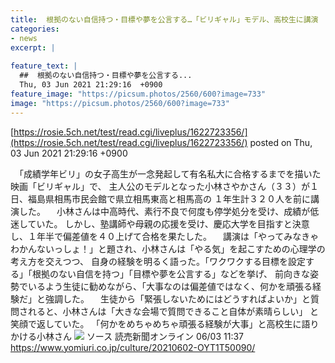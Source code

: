 ```yaml
---
title:  根拠のない自信持つ・目標や夢を公言する…「ビリギャル」モデル、高校生に講演  
categories:
- news
excerpt: |
  
feature_text: |
  ##  根拠のない自信持つ・目標や夢を公言する...
  Thu, 03 Jun 2021 21:29:16  +0900
feature_image: "https://picsum.photos/2560/600?image=733"
image: "https://picsum.photos/2560/600?image=733"
---
```


[https://rosie.5ch.net/test/read.cgi/liveplus/1622723356/](https://rosie.5ch.net/test/read.cgi/liveplus/1622723356/)
posted on Thu, 03 Jun 2021 21:29:16  +0900

<!--more-->

　「成績学年ビリ」の女子高生が一念発起して有名私大に合格するまでを描いた映画「ビリギャル」で、 主人公のモデルとなった小林さやかさん（３３）が１日、福島県相馬市民会館で県立相馬東高と相馬高の １年生計３２０人を前に講演した。 　小林さんは中高時代、素行不良で何度も停学処分を受け、成績が低迷していた。 しかし、塾講師や母親の応援を受け、慶応大学を目指すと決意し、１年半で偏差値を４０上げて合格を果たした。 　講演は「やってみなきゃ　わかんないっしょ！」と題され、小林さんは「やる気」を起こすための心理学の考え方を交えつつ、 自身の経験を明るく語った。「ワクワクする目標を設定する」「根拠のない自信を持つ」「目標や夢を公言する」などを挙げ、 前向きな姿勢でいるよう生徒に勧めながら、「大事なのは偏差値ではなく、何かを頑張る経験だ」と強調した。 　生徒から「緊張しないためにはどうすればよいか」と質問されると、小林さんは「大きな会場で質問できること自体が素晴らしい」 と笑顔で返していた。 「何かをめちゃめちゃ頑張る経験が大事」と高校生に語りかける小林さん ![](https://www.yomiuri.co.jp/media/2021/06/20210602-OYT1I50034-1.jpg) ソース 読売新聞オンライン 06/03 11:37 https://www.yomiuri.co.jp/culture/20210602-OYT1T50090/

